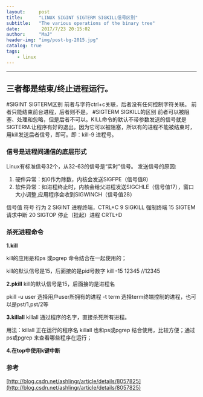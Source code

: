 ```yaml
---
layout:     post
title:      "LINUX SIGINT SIGTERM SIGKILL信号区别"
subtitle:   "The various operations of the binary tree"
date:        2017/7/23 20:15:02 
author:     "MaJ"
header-img: "img/post-bg-2015.jpg"
catalog: true
tags:
    - linux
---
```

---

三者都是结束/终止进程运行。
--
#SIGINT SIGTERM区别
前者与字符ctrl+c关联，后者没有任何控制字符关联。
前者只能结束前台进程，后者则不是。
#SIGTERM SIGKILL的区别
前者可以被阻塞、处理和忽略，但是后者不可以。KILL命令的默认不带参数发送的信号就是SIGTERM.让程序有好的退出。因为它可以被阻塞，所以有的进程不能被结束时，用kill发送后者信号，即可。即：kill-9 进程号。

### 信号是进程间通信的底层形式
Linux有标准信号32个，从32-63的信号是“实时”信号。
发送信号的原因:

1. 硬件异常：如0作为除数，内核会发送SIGFPE（信号值8）
2. 软件异常：如进程终止时，内核会给父进程发送SIGCHLE（信号值17），窗口大小调整,应用程序会收到SIGWINCH（信号值28）

信号值      符号      行为
2          SIGINT    进程终端，CTRL+C
9          SIGKILL   强制终端
15         SIGTEM    请求中断
20         SIGTOP    停止（挂起）进程 CRTL+D

### 杀死进程命令
**1.kill**

kill的应用是和ps 或pgrep 命令结合在一起使用的；

kill的默认信号是15，后面接的是pid号数字
kill -15 12345   //12345

**2.pkill**
kill的默认信号是15，后面接的是进程名

pkill -u user 选择用户user所拥有的进程
	  -t term 选择term终端控制的进程，也可以是pst/1,pst/2等

**3.killall**
killall 通过程序的名字，直接杀死所有进程。

用法：killall 正在运行的程序名
killall 也和ps或pgrep 结合使用，比较方便；通过ps或pgrep 来查看哪些程序在运行；

**4.在top中使用k键中断**

### 参考
[http://blog.csdn.net/ashlingr/article/details/8057825](http://blog.csdn.net/ashlingr/article/details/8057825)
